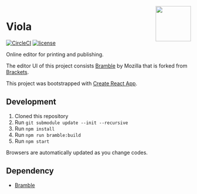 <img align="right" src="https://raw.githubusercontent.com/pentapod/viola/master/assets/viola_logo.svg?sanitize=true" height="96">

# Viola

[![CircleCI](https://img.shields.io/circleci/project/github/pentapod/viola/master.svg?style=flat-square)](https://circleci.com/gh/pentapod/workflows/viola/tree/master)
[![license](https://img.shields.io/github/license/pentapod/viola.svg?style=flat-square)]()

Online editor for printing and publishing.

The editor UI of this project consists [Bramble](https://github.com/mozilla/brackets) by Mozilla that is forked from [Brackets](http://brackets.io/).

This project was bootstrapped with [Create React App](https://github.com/facebookincubator/create-react-app).

## Development

1. Cloned this repository
1. Run `git submodule update --init --recursive`
1. Run `npm install`
1. Run `npm run bramble:build`
1. Run `npm start`

Browsers are automatically updated as you change codes.

## Dependency

- [Bramble](https://github.com/mozilla/brackets)
